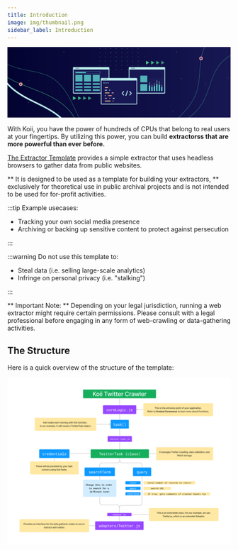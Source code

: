 ```yaml
---
title: Introduction
image: img/thumbnail.png
sidebar_label: Introduction
---
```


![banner](./img/taskstemplate.svg)

With Koii, you have the power of hundreds of CPUs that belong to real users at your fingertips. By utilizing this power, you can build **extractorss that are more powerful than ever before.**

[The Extractor Template](https://github.com/koii-network/X-scraper) provides a simple extractor that uses headless browsers to gather data from public websites.

** It is designed to be used as a template for building your extractors, ** exclusively for theoretical use in public archival projects and is not intended to be used for for-profit activities.

:::tip Example usecases:

- Tracking your own social media presence
- Archiving or backing up sensitive content to protect against persecution

:::

:::warning Do not use this template to:

- Steal data (i.e. selling large-scale analytics)
- Infringe on personal privacy (i.e. "stalking")

:::

** Important Note: ** Depending on your legal jurisdiction, running a web extractor might require certain permissions. Please consult with a legal professional before engaging in any form of web-crawling or data-gathering activities.

## The Structure

Here is a quick overview of the structure of the template:

![banner](./img/structure.png)
